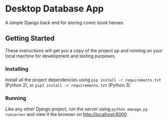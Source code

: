 # Desktop Database App

A simple Django back end for storing comic book heroes

## Getting Started

These instructions will get you a copy of the project up and running on your local machine for development and testing purposes.

### Installing

Install all the project dependencies using `pip install -r requirements.txt` (Python 2), or `pip3 install -r requirements.txt` (Python 3)

### Running

Like any other Django project, run the server using `python manage.py runserver` and view it the browser on [http://localhost:8000](http://localhost:8000)